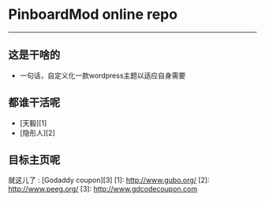 # PinboardMod online repo

------
## 这是干啥的
* 一句话，自定义化一款wordpress主题以适应自身需要

## 都谁干活呢
* [天毅][1]
* [隐形人][2]

## 目标主页呢
就这儿了 : [Godaddy coupon][3]
[1]: http://www.gubo.org/
[2]: http://www.peeg.org/
[3]: http://www.gdcodecoupon.com